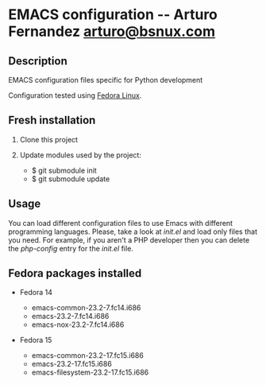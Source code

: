 EMACS configuration --  Arturo Fernandez <arturo@bsnux.com>
===========================================================

Description
-----------

EMACS configuration files specific for Python development

Configuration tested using [Fedora Linux](http://fedoraproject.org).

Fresh installation
------------------

1. Clone this project
2. Update modules used by the project:

    * $ git submodule init
    * $ git submodule update

Usage
-----

You can load different configuration files to use Emacs with different
programming languages. Please, take a look at *init.el* and load only
files that you need. For example, if you aren't a PHP developer then
you can delete the *php-config* entry for the *init.el* file.

Fedora packages installed
-------------------------

* Fedora 14

    * emacs-common-23.2-7.fc14.i686
    * emacs-23.2-7.fc14.i686
    * emacs-nox-23.2-7.fc14.i686

* Fedora 15

    * emacs-common-23.2-17.fc15.i686
    * emacs-23.2-17.fc15.i686
    * emacs-filesystem-23.2-17.fc15.i686

